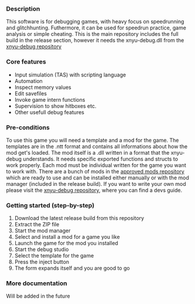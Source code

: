 ### Description

This software is for debugging games, with heavy focus on speedrunning and glitchhunting. Futhermore, it can be used for speedrun practice, game analysis or simple cheating.
This is the main repository includes the full build in the release section, however it needs the xnyu-debug.dll from the [xnyu-debug repository](https://github.com/MovEaxEax/xnyu-debug)

### Core features

- Input simulation (TAS) with scripting language
- Automation
- Inspect memory values
- Edit savefiles
- Invoke game intern functions
- Supervision to show hitboxes etc.
- Other usefull debug features

### Pre-conditions

To use this game you will need a template and a mod for the game. The templates are in the .ntt format and contains all informations about how the mod get's loaded. The mod itself is a .dll written in a format that the xnyu-debug understands. It needs specific exported functions and structs to work properly. Each mod must be individual written for the game you want to work with.
There are a bunch of mods in the [approved mods repository](https://github.com/MovEaxEax/xnyu-debug-approved-mods) which are ready to use and can be installed either manually or with the mod manager (included in the release build).
If you want to write your own mod please visit the [xnyu-debug repository](https://github.com/MovEaxEax/xnyu-debug), where you can find a devs guide.

### Getting started (step-by-step)

1. Download the latest release build from this repository
2. Extract the ZIP file
3. Start the mod manager
4. Select and install a mod for a game you like
5. Launch the game for the mod you installed
6. Start the debug studio
7. Select the template for the game
8. Press the inject button
9. The form expands itself and you are good to go

### More documentation

Will be added in the future
